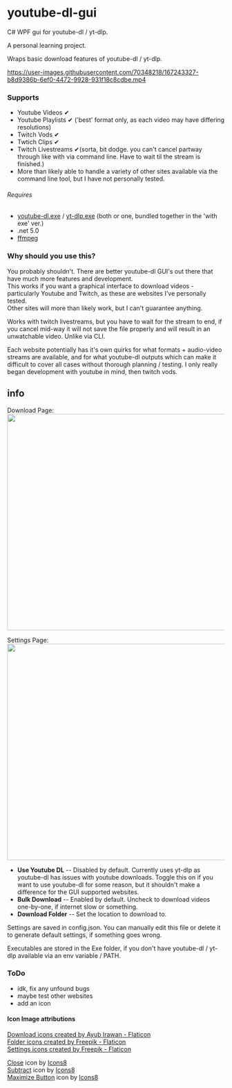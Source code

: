 # youtube-dl-gui
C# WPF gui for youtube-dl / yt-dlp.

A personal learning project.  

Wraps basic download features of youtube-dl / yt-dlp.

https://user-images.githubusercontent.com/70348218/167243327-b8d9386b-6ef0-4472-9928-931f18c8cdbe.mp4


### Supports
* Youtube Videos ✔
* Youtube Playlists ✔ ('best' format only, as each video may have differing resolutions)
* Twitch Vods ✔
* Twtich Clips ✔
* Twitch Livestreams ✔(sorta, bit dodge. you can't cancel partway through like with via command line. Have to wait til the stream is finished.)
* More than likely able to handle a variety of other sites available via the command line tool, but I have not personally tested.

###### Requires
* [youtube-dl.exe](https://ytdl-org.github.io/youtube-dl/) / [yt-dlp.exe](https://github.com/yt-dlp/yt-dlp) (both or one, bundled together in the 'with exe' ver.)
* .net 5.0
* [ffmpeg](https://ffmpeg.org/download.html)

### Why should you use this?
You probably shouldn't. There are better youtube-dl GUI's out there that have much more features and development.  
This works if you want a graphical interface to download videos - particularly Youtube and Twitch, as these are websites I've personally tested.  
Other sites will more than likely work, but I can't guarantee anything.

Works with twitch livestreams, but you have to wait for the stream to end, if you cancel mid-way it will not save the file properly and will result in an unwatchable video. Unlike via CLI.  

Each website potentially has it's own quirks for what formats + audio-video streams are available, and for what youtube-dl outputs which can make it difficult to cover all cases without thorough planning / testing. I only really began development with youtube in mind, then twitch vods.

## info 
Download Page:  
<img src="https://i.imgur.com/XpvYsyL.png" width="800" height="500"/>   

Settings Page:  
<img src="https://i.imgur.com/UtBhpaG.png" width="800" height="500"/>      

* **Use Youtube DL** -- Disabled by default. Currently uses yt-dlp as youtube-dl has issues with youtube downloads. Toggle this on if you want to use youtube-dl for some reason, but it shouldn't make a difference for the GUI supported websites.
* **Bulk Download** -- Enabled by default. Uncheck to download videos one-by-one, if internet slow or something.
* **Download Folder** -- Set the location to download to. 

Settings are saved in config.json. You can manually edit this file or delete it to generate default settings, if something goes wrong.

Executables are stored in the Exe folder, if you don't have youtube-dl / yt-dlp available via an env variable / PATH.

### ToDo
* idk, fix any unfound bugs
* maybe test other websites
* add an icon


#### Icon Image attributions
<a href="https://www.flaticon.com/free-icons/download" title="download icons">Download icons created by Ayub Irawan - Flaticon</a>  
<a href="https://www.flaticon.com/free-icons/folder" title="folder icons">Folder icons created by Freepik - Flaticon</a>  
<a href="https://www.flaticon.com/free-icons/settings" title="settings icons">Settings icons created by Freepik - Flaticon</a>  

<a target="_blank" href="https://icons8.com/icon/8112/close">Close</a> icon by <a target="_blank" href="https://icons8.com">Icons8</a>  
<a target="_blank" href="https://icons8.com/icon/11152/subtract">Subtract</a> icon by <a target="_blank" href="https://icons8.com">Icons8</a>  
<a target="_blank" href="https://icons8.com/icon/vU8WkCSNnXng/maximize-button">Maximize Button</a> icon by <a target="_blank" href="https://icons8.com">Icons8</a>  
